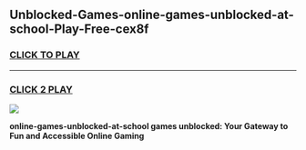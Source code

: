 
## Unblocked-Games-online-games-unblocked-at-school-Play-Free-cex8f
<h3>
<a href="https://premium76.site?title=online-games-unblocked-at-school&ref=22A">CLICK TO PLAY</a></h3>
<hr>

<h3>
<a href="https://premium76.site?title=online-games-unblocked-at-school&ref=22A">CLICK 2 PLAY</a>
  
</h3>

<a href="https://premium76.site?title=online-games-unblocked-at-school&ref=22A"><img src="https://clearcache.store/games.png"></a>


**online-games-unblocked-at-school games unblocked: Your Gateway to Fun and Accessible Online Gaming**

